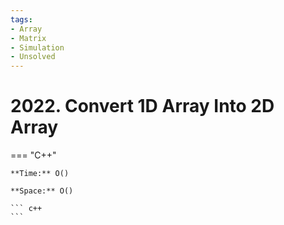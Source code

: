 ```yaml
---
tags:
- Array
- Matrix
- Simulation
- Unsolved
---
```



# 2022. Convert 1D Array Into 2D Array

=== "C++"

    **Time:** O()

    **Space:** O()

    ``` c++
    ```